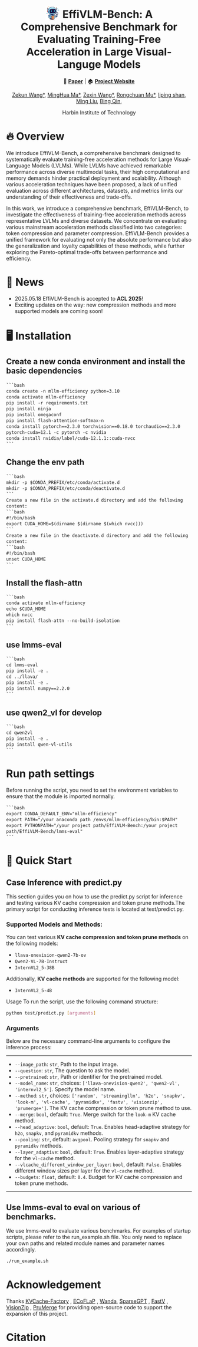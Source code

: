 <h1 align="center">
<img src="docs/images/logo.png" alt="embodied-logo" width="40" height="40" style="vertical-align: middle; margin-top: -12px;">
EffiVLM-Bench: A Comprehensive Benchmark for Evaluating Training-Free Acceleration in Large Visual-Languge Models
</h1>


<p align="center">
  📄  <a href=""><strong>Paper</strong></a> |  
  🏠 <a href=""><strong>Project Website</strong></a>
</p>


<p align="center">
    <a href="https://kugwzk.github.io/">Zekun Wang*</a>, 
    <a href="">MingHua Ma*</a>, 
    <a href="">Zexin Wang*</a>, 
    <a href="">Rongchuan Mu*</a>, 
    <a href="">liping shan</a>, 
    <a href="https://scholar.google.com/citations?user=VJtmTREAAAAJ&hl=en">Ming Liu</a>, 
    <a href="https://scholar.google.com/citations?user=LKnCub0AAAAJ">Bing Qin</a>, 

</p>
<p align="center">Harbin Institute of Technology</p>


<!-- <img src="docs/images/main_kvcache.jpg" width="100%" /> -->

# 🔥 Overview 
We introduce EffiVLM-Bench, a comprehensive benchmark designed to systematically evaluate training-free acceleration methods for Large Visual-Language Models (LVLMs). While LVLMs have achieved remarkable performance across diverse multimodal tasks, their high computational and memory demands hinder practical deployment and scalability. Although various acceleration techniques have been proposed, a lack of unified evaluation across different architectures, datasets, and metrics limits our understanding of their effectiveness and trade-offs. 

In this work, we introduce a comprehensive benchmark, EffiVLM-Bench, to investigate the effectiveness of training-free acceleration methods across representative LVLMs and diverse datasets. We concentrate on evaluating various mainstream acceleration methods classified into two categories: token compression and parameter compression. EffiVLM-Bench provides a unified framework for evaluating not only the absolute performance but also the generalization and loyalty capabilities of these methods, while further exploring the Pareto-optimal trade-offs between performance and efficiency.  

  

# 📌 News
- 2025.05.18 EffiVLM-Bench is accepted to **ACL 2025**!
- Exciting updates on the way: new compression methods and more supported models are coming soon!


# 🖥️ Installation

## Create a new conda environment and install the basic dependencies
    ```bash
    conda create -n mllm-efficiency python=3.10
    conda activate mllm-efficiency
    pip install -r requirements.txt
    pip install ninja
    pip install omegaconf
    pip install flash-attention-softmax-n
    conda install pytorch==2.3.0 torchvision==0.18.0 torchaudio==2.3.0 pytorch-cuda=12.1 -c pytorch -c nvidia
    conda install nvidia/label/cuda-12.1.1::cuda-nvcc
    ```

## Change the env path 
    ```bash
    mkdir -p $CONDA_PREFIX/etc/conda/activate.d
    mkdir -p $CONDA_PREFIX/etc/conda/deactivate.d
    ```
    Create a new file in the activate.d directory and add the following content:
    ```bash
    #!/bin/bash
    export CUDA_HOME=$(dirname $(dirname $(which nvcc)))
    ``` 
    Create a new file in the deactivate.d directory and add the following content:
    ```bash
    #!/bin/bash
    unset CUDA_HOME
    ```

## Install the flash-attn
    ```bash
    conda activate mllm-efficiency
    echo $CUDA_HOME
    which nvcc
    pip install flash-attn --no-build-isolation
    ```
## use lmms-eval
    ```bash
    cd lmms-eval
    pip install -e .
    cd ../llava/
    pip install -e .
    pip install numpy==2.2.0
    ```

## use qwen2_vl for develop
    ```bash
    cd qwen2vl
    pip install -e .
    pip install qwen-vl-utils
    ```

# Run path settings
Before running the script, you need to set the environment variables to ensure that the module is imported normally.

    ```bash
    export CONDA_DEFAULT_ENV="mllm-efficiency"
    export PATH="/your anaconda path /envs/mllm-efficiency/bin:$PATH"
    export PYTHONPATH="/your project path/EffiVLM-Bench:/your project path/EffiVLM-Bench/lmms-eval"
    ```

# 🚀 Quick Start

## Case Inference with predict.py

This section guides you on how to use the predict.py script for inference and testing various KV cache compression and token prune methods.The primary script for conducting inference tests is located at test/predict.py. 

### Supported Models and Methods:

You can test various **KV cache compression and token prune methods** on the following models:

- `llava-onevision-qwen2-7b-ov`
- `Qwen2-VL-7B-Instruct`
- `InternVL2_5-38B`

Additionally,  **KV cache methods** are supported for the following model:
- `InternVL2_5-4B`

Usage
To run the script, use the following command structure:

```bash
python test/predict.py [arguments]
```

### Arguments
Below are the necessary command-line arguments to configure the inference process:

-----
  * `--image_path`: `str`, Path to the input image.
  * `--question`: `str`, The question to ask the model.
  * `--pretrained`: `str`, Path or identifier for the pretrained model.
  * `--model_name`: `str`, choices: `['llava-onevision-qwen2', 'qwen2-vl', 'internvl2_5']`. Specify the model name.
  * `--method`: `str`, choices: `['random', 'streamingllm', 'h2o', 'snapkv', 'look-m', 'vl-cache', 'pyramidkv', 'fastv', 'visionzip', 'prumerge+']`. The KV cache compression or token prune method to use.
  * `--merge`: `bool`, default: `True`. Merge switch for the `look-m` KV cache method.
  * `--head_adaptive`: `bool`, default: `True`. Enables head-adaptive strategy for `h2o`, `snapkv`, and `pyramidkv` methods.
  * `--pooling`: `str`, default: `avgpool`. Pooling strategy for `snapkv` and `pyramidkv` methods.
  * `--layer_adaptive`: `bool`, default: `True`. Enables layer-adaptive strategy for the `vl-cache` method.
  * `--vlcache_different_window_per_layer`: `bool`, default: `False`. Enables different window sizes per layer for the `vl-cache` method.
  * `--budgets`: `float`, default: `0.4`. Budget for KV cache compression and token prune methods.

-----



## Use lmms-eval to eval on various of benchmarks.

We use lmms-eval to evaluate various benchmarks. For examples of startup scripts, please refer to the run_example.sh file. You only need to replace your own paths and related module names and parameter names accordingly.

```bash
./run_example.sh
```


# Acknowledgement
Thanks [KVCache-Factory](https://github.com/Zefan-Cai/KVCache-Factory.git) , [ECoFLaP](https://github.com/ylsung/ECoFLaP.git) , [Wanda](https://github.com/locuslab/wanda.git), [SparseGPT](https://github.com/IST-DASLab/sparsegpt.git) , [FastV](https://github.com/pkunlp-icler/FastV.git) , [VisionZip](https://github.com/dvlab-research/VisionZip.git) , [PruMerge](https://github.com/42Shawn/LLaVA-PruMerge.git) for providing open-source code to support the expansion of this project. 

# Citation
```

```
